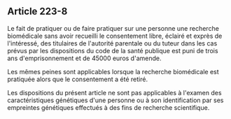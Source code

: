Article 223-8
----
Le fait de pratiquer ou de faire pratiquer sur une personne une recherche
biomédicale sans avoir recueilli le consentement libre, éclairé et exprès de
l'intéressé, des titulaires de l'autorité parentale ou du tuteur dans les cas
prévus par les dispositions du code de la santé publique est puni de trois ans
d'emprisonnement et de 45000 euros d'amende.

Les mêmes peines sont applicables lorsque la recherche biomédicale est pratiquée
alors que le consentement a été retiré.

Les dispositions du présent article ne sont pas applicables à l'examen des
caractéristiques génétiques d'une personne ou à son identification par ses
empreintes génétiques effectués à des fins de recherche scientifique.
